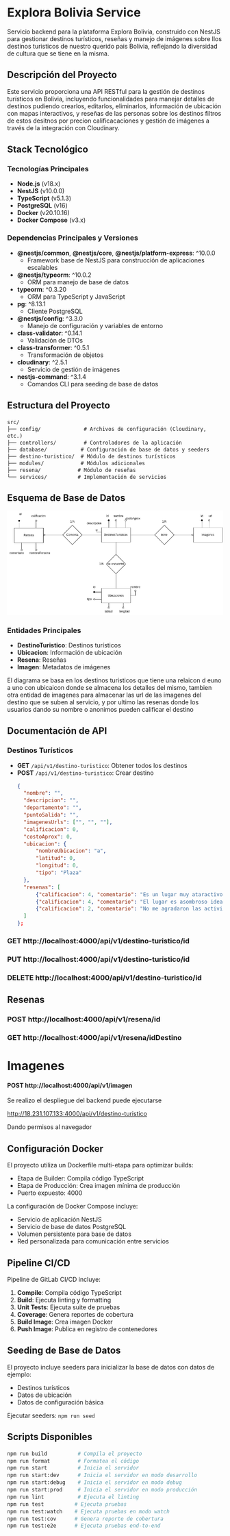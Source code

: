 # Explora Bolivia Service

Servicio backend para la plataforma Explora Bolivia, construido con NestJS para gestionar destinos turísticos, reseñas y manejo de imágenes sobre llos destinos turisticos de nuestro querido pais Bolivia, reflejando la diversidad de cultura que se tiene en la misma.

## Descripción del Proyecto

Este servicio proporciona una API RESTful para la gestión de destinos turísticos en Bolivia, incluyendo funcionalidades para manejar detalles de destinos pudiendo crearlos, editarlos, eliminarlos, información de ubicación con mapas interactivos, y reseñas de las personas sobre los destinos filtros de estos desitnos por precion calificacaciones y gestión de imágenes a través de la integración con Cloudinary.

## Stack Tecnológico

### Tecnologías Principales

- **Node.js** (v18.x)
- **NestJS** (v10.0.0)
- **TypeScript** (v5.1.3)
- **PostgreSQL** (v16)
- **Docker** (v20.10.16)
- **Docker Compose** (v3.x)

### Dependencias Principales y Versiones

- **@nestjs/common**, **@nestjs/core**, **@nestjs/platform-express**: ^10.0.0
  - Framework base de NestJS para construcción de aplicaciones escalables
- **@nestjs/typeorm**: ^10.0.2
  - ORM para manejo de base de datos
- **typeorm**: ^0.3.20
  - ORM para TypeScript y JavaScript
- **pg**: ^8.13.1
  - Cliente PostgreSQL
- **@nestjs/config**: ^3.3.0
  - Manejo de configuración y variables de entorno
- **class-validator**: ^0.14.1
  - Validación de DTOs
- **class-transformer**: ^0.5.1
  - Transformación de objetos
- **cloudinary**: ^2.5.1
  - Servicio de gestión de imágenes
- **nestjs-command**: ^3.1.4
  - Comandos CLI para seeding de base de datos

## Estructura del Proyecto

```
src/
├── config/              # Archivos de configuración (Cloudinary, etc.)
├── controllers/         # Controladores de la aplicación
├── database/           # Configuración de base de datos y seeders
├── destino-turistico/  # Módulo de destinos turísticos
├── modules/            # Módulos adicionales
├── resena/            # Módulo de reseñas
└── services/          # Implementación de servicios
```

## Esquema de Base de Datos

![alt text](<docs/Untitled Diagram.drawio.png>)

### Entidades Principales

- **DestinoTuristico**: Destinos turísticos
- **Ubicacion**: Información de ubicación
- **Resena**: Reseñas
- **Imagen**: Metadatos de imágenes

El diagrama se basa en los destinos turisticos que tiene una relaicon d euno a uno con ubicaicon donde se almacena los detalles del mismo, tambien otra entidad de imagenes para almacenar las url de las imagenes del destino que se suben al servicio, y por ultimo las resenas donde los usuarios dando su nombre o anonimos pueden calificar el destino

## Documentación de API

### Destinos Turísticos

- **GET** `/api/v1/destino-turistico`: Obtener todos los destinos
- **POST** `/api/v1/destino-turistico`: Crear destino
  ```json
  {
    "nombre": "",
    "descripcion": "",
    "departamento": "",
    "puntoSalida": "",
    "imagenesUrls": ["", "", ""],
    "calificacion": 0,
    "costoAprox": 0,
    "ubicacion": {
        "nombreUbicacion": "a",
        "latitud": 0,
        "longitud": 0,
        "tipo": "Plaza"
    },
    "resenas": [
        {"calificacion": 4, "comentario": "Es un lugar muy ataractivo ideal para pasar el fin de semana", "nombrePersona": "Juana Apaza"},
        {"calificacion": 4, "comentario": "El lugar es asombroso ideal para pasar el fin de semana con la familia", "nombrePersona": "Mario Choque"},
        {"calificacion": 2, "comentario": "No me agradaron las actividades, son muy llenas, recomiendo ir un dia ue no sea feriado o fin de semana"}
    ]
  };
  ```

### GET http://localhost:4000/api/v1/destino-turistico/id

### PUT http://localhost:4000/api/v1/destino-turistico/id

### DELETE http://localhost:4000/api/v1/destino-turistico/id

## Resenas

### POST http://localhost:4000/api/v1/resena/id

### GET http://localhost:4000/api/v1/resena/idDestino


# Imagenes

#### POST http://localhost:4000/api/v1/imagen


Se realizo el despliegue del backend puede ejecutarse

http://18.231.107.133:4000/api/v1/destino-turistico

Dando permisos al navegador

## Configuración Docker

El proyecto utiliza un Dockerfile multi-etapa para optimizar builds:
- Etapa de Builder: Compila código TypeScript
- Etapa de Producción: Crea imagen mínima de producción
- Puerto expuesto: 4000

La configuración de Docker Compose incluye:
- Servicio de aplicación NestJS
- Servicio de base de datos PostgreSQL
- Volumen persistente para base de datos
- Red personalizada para comunicación entre servicios

## Pipeline CI/CD

Pipeline de GitLab CI/CD incluye:
1. **Compile**: Compila código TypeScript
2. **Build**: Ejecuta linting y formatting
3. **Unit Tests**: Ejecuta suite de pruebas
4. **Coverage**: Genera reportes de cobertura
5. **Build Image**: Crea imagen Docker
6. **Push Image**: Publica en registro de contenedores

## Seeding de Base de Datos

El proyecto incluye seeders para inicializar la base de datos con datos de ejemplo:
- Destinos turísticos
- Datos de ubicación
- Datos de configuración básica

Ejecutar seeders: `npm run seed`

## Scripts Disponibles

```bash
npm run build          # Compila el proyecto
npm run format         # Formatea el código
npm run start          # Inicia el servidor
npm run start:dev      # Inicia el servidor en modo desarrollo
npm run start:debug    # Inicia el servidor en modo debug
npm run start:prod     # Inicia el servidor en modo producción
npm run lint           # Ejecuta el linting
npm run test          # Ejecuta pruebas
npm run test:watch    # Ejecuta pruebas en modo watch
npm run test:cov      # Genera reporte de cobertura
npm run test:e2e      # Ejecuta pruebas end-to-end
````

